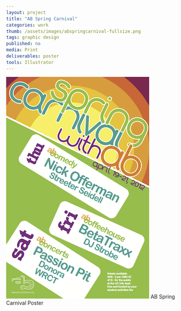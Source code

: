 ```yaml
---
layout: project
title: "AB Spring Carnival"
categories: work
thumb: /assets/images/abspringcarnival-fullsize.png
tags: graphic design
published: no
media: Print
deliverables: poster
tools: Illustrator
---
```


<div class="with-caption">
<img src="/assets/images/abspringcarnival-fullsize.png">
<span class="caption">
AB Spring Carnival Poster
</span>
</div>
